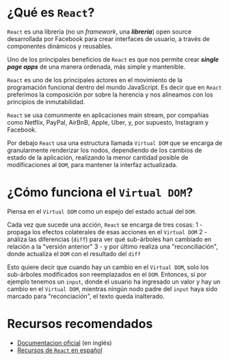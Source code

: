 # ¿Qué es `React`?

`React` es una librería (no un *framework*, una ***librería***) open source desarrollada por Facebook para crear interfaces de usuario, a través de componentes dinámicos y reusables.

Uno de los principales beneficios de `React` es que nos permite crear ***single page apps*** de una manera ordenada, más simple y mantenible.

`React` es uno de los principales actores en el movimiento de la programación funcional dentro del mundo JavaScript. Es decir que en `React` preferimos la composición por sobre la herencia y nos alineamos con los principios de inmutabilidad.

`React` se usa comunmente en aplicaciones main stream, por compañias como Netflix, PayPal, AirBnB, Apple, Uber, y, por supuesto, Instagram y Facebook.

Por debajo `React` usa una estructura llamada `Virtual DOM` que se encarga de granularmente renderizar los nodos, dependiendo de los cambios de estado de la aplicación, realizando la menor cantidad posible de modificaciones al `DOM`, para mantener la interfaz actualizada.

# ¿Cómo funciona el `Virtual DOM`?

Piensa en el `Virtual DOM` como un espejo del estado actual del `DOM`.

Cada vez que sucede una acción, `React` se encarga de tres cosas:
1 - propaga los efectos colaterales de esas acciones en el `Virtual DOM`
2 - análiza las diferencias (`diff`) para ver qué sub-árboles han cambiado en relación a la "versión anterior"
3 - y por último realiza una "reconciliación", donde actualiza el `DOM` con el resultado del `diff`

Esto quiere decir que cuando hay un cambio en el `Virtual DOM`, solo los sub-árboles modificados son reemplazados en el `DOM`. Entonces, si por ejemplo tenemos un `input`, donde el usuario ha ingresado un valor y hay un cambio en el `Virtual DOM`, mientras ningún nodo padre del `input` haya sido marcado para "reconciación", el texto queda inalterado.

# Recursos recomendados
- [Documentacion oficial](https://facebook.github.io/react/) (en inglés)
- [Recursos de `React` en español](https://github.com/jlobos/react-espanol)